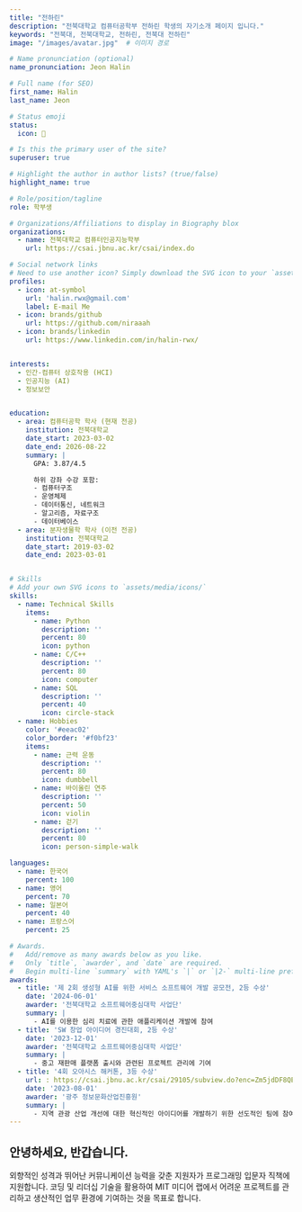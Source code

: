 ```yaml
---
title: "전하린"
description: "전북대학교 컴퓨터공학부 전하린 학생의 자기소개 페이지 입니다."
keywords: "전북대, 전북대학교, 전하린, 전북대 전하린"
image: "/images/avatar.jpg"  # 이미지 경로

# Name pronunciation (optional)
name_pronunciation: Jeon Halin

# Full name (for SEO)
first_name: Halin
last_name: Jeon

# Status emoji
status:
  icon: 🐰

# Is this the primary user of the site?
superuser: true

# Highlight the author in author lists? (true/false)
highlight_name: true

# Role/position/tagline
role: 학부생

# Organizations/Affiliations to display in Biography blox
organizations:
  - name: 전북대학교 컴퓨터인공지능학부
    url: https://csai.jbnu.ac.kr/csai/index.do

# Social network links
# Need to use another icon? Simply download the SVG icon to your `assets/media/icons/` folder.
profiles:
  - icon: at-symbol
    url: 'halin.rwx@gmail.com'
    label: E-mail Me
  - icon: brands/github
    url: https://github.com/niraaah
  - icon: brands/linkedin
    url: https://www.linkedin.com/in/halin-rwx/


interests:
  - 인간-컴퓨터 상호작용 (HCI)
  - 인공지능 (AI)
  - 정보보안


education:
  - area: 컴퓨터공학 학사 (현재 전공)
    institution: 전북대학교
    date_start: 2023-03-02
    date_end: 2026-08-22
    summary: |
      GPA: 3.87/4.5

      하위 강좌 수강 포함:
      - 컴퓨터구조
      - 운영체제
      - 데이터통신, 네트워크
      - 알고리즘, 자료구조
      - 데이터베이스
  - area: 분자생물학 학사 (이전 전공)
    institution: 전북대학교
    date_start: 2019-03-02
    date_end: 2023-03-01


# Skills
# Add your own SVG icons to `assets/media/icons/`
skills:
  - name: Technical Skills
    items:
      - name: Python
        description: ''
        percent: 80
        icon: python
      - name: C/C++
        description: ''
        percent: 80
        icon: computer
      - name: SQL
        description: ''
        percent: 40
        icon: circle-stack
  - name: Hobbies
    color: '#eeac02'
    color_border: '#f0bf23'
    items:
      - name: 근력 운동
        description: ''
        percent: 80
        icon: dumbbell
      - name: 바이올린 연주
        description: ''
        percent: 50
        icon: violin
      - name: 걷기
        description: ''
        percent: 80
        icon: person-simple-walk

languages:
  - name: 한국어
    percent: 100
  - name: 영어
    percent: 70
  - name: 일본어
    percent: 40
  - name: 프랑스어
    percent: 25

# Awards.
#   Add/remove as many awards below as you like.
#   Only `title`, `awarder`, and `date` are required.
#   Begin multi-line `summary` with YAML's `|` or `|2-` multi-line prefix and indent 2 spaces below.
awards:
  - title: '제 2회 생성형 AI를 위한 서비스 소프트웨어 개발 공모전, 2등 수상'
    date: '2024-06-01'
    awarder: '전북대학교 소프트웨어중심대학 사업단'
    summary: |
      - AI를 이용한 심리 치료에 관한 애플리케이션 개발에 참여
  - title: 'SW 창업 아이디어 경진대회, 2등 수상'
    date: '2023-12-01'
    awarder: '전북대학교 소프트웨어중심대학 사업단'
    summary: |
      - 중고 재판매 플랫폼 출시와 관련된 프로젝트 관리에 기여
  - title: '4회 오아시스 해커톤, 3등 수상'
    url: : https://csai.jbnu.ac.kr/csai/29105/subview.do?enc=Zm5jdDF8QEB8JTJGYmJzJTJGY3NhaSUyRjQ5MjclMkYzMTI0ODklMkZhcnRjbFZpZXcuZG8lM0ZwYWdlJTNEMiUyNnNyY2hDb2x1bW4lM0QlMjZzcmNoV3JkJTNEJTI2YmJzQ2xTZXElM0QlMjZiYnNPcGVuV3JkU2VxJTNEJTI2cmdzQmduZGVTdHIlM0QlMjZyZ3NFbmRkZVN0ciUzRCUyNmlzVmlld01pbmUlM0RmYWxzZSUyNnBhc3N3b3JkJTNEJTI2
    date: '2023-08-01'
    awarder: '광주 정보문화산업진흥원'
    summary: |
      - 지역 관광 산업 개선에 대한 혁신적인 아이디어를 개발하기 위한 선도적인 팀에 참여
---
```


## 안녕하세요, 반갑습니다.

외향적인 성격과 뛰어난 커뮤니케이션 능력을 갖춘 지원자가 프로그래밍 입문자 직책에 지원합니다. 코딩 및 리더십 기술을 활용하여 MIT 미디어 랩에서 어려운 프로젝트를 관리하고 생산적인 업무 환경에 기여하는 것을 목표로 합니다.